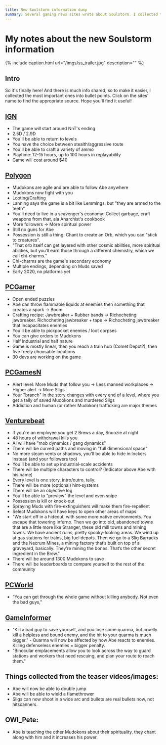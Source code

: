 ```yaml
---
title: New Soulstorm information dump
summary: Several gaming news sites wrote about Soulstorm. I collected the important bits out here.
---
```


# My notes about the new Soulstorm information

{% include caption.html url="/imgs/ss_trailer.jpg" description="" %}

## Intro

So it's finally here! And there is much info shared, so to make it easier, I
collected the most important ones into bullet points. Click on the sites' name
to find the appropriate source. Hope you'll find it useful!

## [IGN](https://www.ign.com/articles/2019/05/13/oddworld-soulstorm-preview-a-the-oddworld-quintology-lives-and-its-prettier-than-ever?sf102565170=1)

- The game will start around NnT's ending
- 2.5D / 2.9D
- You'll be able to return to levels
- You have the choice between stealth/aggressive route
- You'll be able to craft a variety of ammo
- Playtime: 12-15 hours, up to 100 hours in replayability
- Game will cost around $40

## [Polygon](https://www.polygon.com/2019/5/13/18564512/oddworld-soulstorm-preview-lorne-lanning-interview)

- Mudokons are agile and are able to follow Abe anywhere
- Mudokons now fight with you
- Looting/Crafting
- Lanning says the game is a bit like Lemmings, but "they are armed to the teeth"
- You'll need to live in a scavenger's economy: Collect garbage, craft weapons from that, ala Anarchist's cookbook
- More followers -> More spiritual power
- Still no guns for Abe
- Possession is still a thing: Chant to create an Orb, which you can "stick to creatures".
- "That orb itself can get layered with other cosmic abilities, more spiritual abilities, but you’ll earn those through a different chemistry, which we call chi-charms."
- Chi-charms are the game's secondary economy
- Multiple endings, depending on Muds saved
- Early 2020, no platforms yet

## [PCGamer](https://www.pcgamer.com/oddworld-soulstorm-impressions/)

- Open ended puzzles
- Abe can throw flammable liquids at enemies then something that creates a spark -> Boom
- Crafting recipe: Jawbreaker + Rubber bands -> Richocheting jawbreaker. Richocheting jawbreaker + tape -> Richocheting jawbreaker that incapacitates enemies
- You'll be able to pickpocket enemies / loot corpses
- You can give orders to Mudokons
- Half industrial and half nature
- Game is mostly linear, then you reach a train hub (Comet Depot?), then five freely choosable locations
- 30 devs are working on the game

## [PCGamesN](https://www.pcgamesn.com/oddworld-soulstorm/oddworld-soulstorm-abes-exoddus)

- Alert level: More Muds that follow you -> Less manned workplaces -> Higher alert -> More Sligs
- Your "branch" in the story changes with every end of a level, where you get a tally of saved Mudokons and murdered Sligs
- Addiction and human (or rather Mudokon) trafficking are major themes

## [Venturebeat](https://venturebeat.com/2019/05/13/how-lorne-lanning-re-imagined-abes-exoddus-as-oddworld-soulstorm/)

- If you're an employee you get 2 Brews a day, Snoozie at night
- 48 hours of withdrawal kills you
- AI will have "mob dynamics / gang dynamics"
- There will be curved paths and moving in "full dimensional space"
- No more steam vents or shadows, you'll be able to hide in lockers instead (and your followers too)
- You'll be able to set up industrial-scale accidents
- There will be multiple characters to control? (Indicator above Abe with his name)
- Every level is one story, intro/outro, tally.
- There will be more (optional) hint-systems
- There will be an objective log
- You'll be able to "preview" the level and even snipe
- Possession is kill or knock-out
- Spraying Muds with fire-extinguishers will make them fire-repellent
- Select Mudokons will have keys to open other areas of maps
- "We start off in a hideout, with some more native environments. You escape that towering inferno. Then we go into old, abandoned towns that are a little more like Stranger, these old mill towns and mining towns. We have ancient ruins, pretty spooky-looking areas. We wind up at gas stations for trains, big fuel depots. Then we go to a Slig Barracks and the Necrum Mines, a mining factory that’s built on top of a graveyard, basically. They’re mining the bones. That’s the other secret ingredient in the Brew."
- There will be around 1300 Mudokons to save
- There will be leaderboards to compare yourself to the rest of the community

## [PCWorld](https://www.eurogamer.net/articles/2019-05-13-oddworld-soulstorm-the-quintology-is-back-on)

- “You can get through the whole game without killing anybody. Not even the bad guys,”

## [GameInformer](https://www.gameinformer.com/preview/2019/05/13/the-new-true-sequel-20-years-later)

- "Kill a bad guy to save yourself, and you lose some quarma, but cruelly kill a helpless and bound enemy, and the hit to your quarma is much bigger." - Quarma will now be affected by how Abe reacts to enemies. Killing defenseless enemies = bigger penalty.
- "Binocular emplacements allow you to look across the way to guard stations and workers that need rescuing, and plan your route to reach them."

## Things collected from the teaser videos/images:

- Abe will now be able to double jump
- Abe will be able to wield a flamethrower
- Sligs can now shoot in a wide arc and bullets are real bullets now, not hitscanners.

## OWI_Pete:

- Abe is teaching the other Mudokons about their spirituality, they chant along with him and it increases his power.
